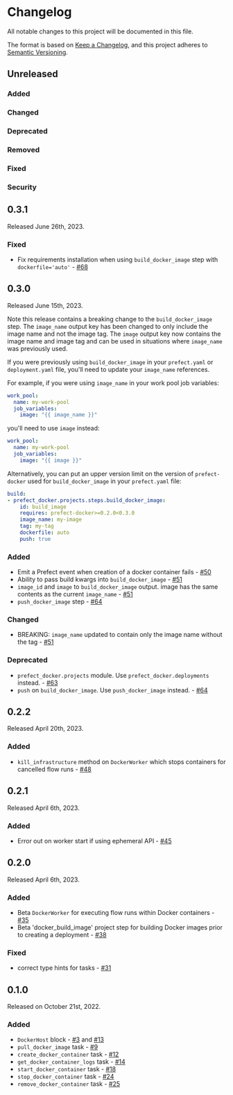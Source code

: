 # Changelog

All notable changes to this project will be documented in this file.

The format is based on [Keep a Changelog](https://keepachangelog.com/en/1.0.0/),
and this project adheres to [Semantic Versioning](https://semver.org/spec/v2.0.0.html).

## Unreleased

### Added

### Changed

### Deprecated

### Removed

### Fixed

### Security

## 0.3.1

Released June 26th, 2023.

### Fixed

- Fix requirements installation when using `build_docker_image` step with `dockerfile='auto'` - [#68](https://github.com/PrefectHQ/prefect-docker/pull/68)

## 0.3.0

Released June 15th, 2023.

Note this release contains a breaking change to the `build_docker_image` step. The `image_name` output key has been changed to only include the image name and not the image tag. The `image` output key now contains the image name and image tag and can be used in situations where `image_name` was previously used.

If you were previously using `build_docker_image` in your `prefect.yaml` or `deployment.yaml` file, you'll need to update your `image_name` references.

For example, if you were using `image_name` in your work pool job variables:

``` yaml
work_pool:
  name: my-work-pool
  job_variables:
    image: "{{ image_name }}"
```

you'll need to use `image` instead:

```yaml
work_pool:
  name: my-work-pool
  job_variables:
    image: "{{ image }}"
```

Alternatively, you can put an upper version limit on the version of `prefect-docker` used for `build_docker_image` in your `prefect.yaml` file:

```yaml
build:
- prefect_docker.projects.steps.build_docker_image:
    id: build_image
    requires: prefect-docker>=0.2.0<0.3.0
    image_name: my-image
    tag: my-tag
    dockerfile: auto
    push: true
```

### Added

- Emit a Prefect event when creation of a docker container fails - [#50](https://github.com/PrefectHQ/prefect-docker/pull/50)
- Ability to pass build kwargs into `build_docker_image` - [#51](https://github.com/PrefectHQ/prefect-docker/pull/51)
- `image_id` and `image` to `build_docker_image` output. image has the same contents as the current `image_name` - [#51](https://github.com/PrefectHQ/prefect-docker/pull/51)
- `push_docker_image` step - [#64](https://github.com/PrefectHQ/prefect-docker/pull/64)

### Changed

- BREAKING: `image_name` updated to contain only the image name without the tag - [#51](https://github.com/PrefectHQ/prefect-docker/pull/51)

### Deprecated

- `prefect_docker.projects` module. Use `prefect_docker.deployments` instead. - [#63](https://github.com/PrefectHQ/prefect-docker/pull/63)
- `push` on `build_docker_image`. Use `push_docker_image` instead. - [#64](https://github.com/PrefectHQ/prefect-docker/pull/64)


## 0.2.2

Released April 20th, 2023.

### Added

- `kill_infrastructure` method on `DockerWorker` which stops containers for cancelled flow runs  - [#48](https://github.com/PrefectHQ/prefect-docker/pull/48)

## 0.2.1

Released April 6th, 2023.

### Added

- Error out on worker start if using ephemeral API - [#45](https://github.com/PrefectHQ/prefect-docker/pull/35)

## 0.2.0

Released April 6th, 2023.

### Added

- Beta `DockerWorker` for executing flow runs within Docker containers - [#35](https://github.com/PrefectHQ/prefect-docker/pull/35)
- Beta 'docker_build_image' project step for building Docker images prior to creating a deployment - [#38](https://github.com/PrefectHQ/prefect-docker/pull/38)

### Fixed

- correct type hints for tasks - [#31](https://github.com/PrefectHQ/prefect-docker/issues/31)

## 0.1.0

Released on October 21st, 2022.

### Added

- `DockerHost` block - [#3](https://github.com/PrefectHQ/prefect-docker/pull/3) and [#13](https://github.com/PrefectHQ/prefect-docker/pull/13)
- `pull_docker_image` task - [#9](https://github.com/PrefectHQ/prefect-docker/pull/9)
- `create_docker_container` task - [#12](https://github.com/PrefectHQ/prefect-docker/pull/12)
- `get_docker_container_logs` task - [#14](https://github.com/PrefectHQ/prefect-docker/pull/14)
- `start_docker_container` task - [#18](https://github.com/PrefectHQ/prefect-docker/pull/18)
- `stop_docker_container` task - [#24](https://github.com/PrefectHQ/prefect-docker/pull/24)
- `remove_docker_container` task - [#25](https://github.com/PrefectHQ/prefect-docker/pull/25)
